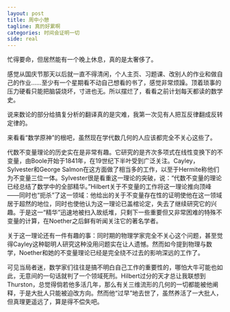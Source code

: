 ```yaml
---
layout: post
title: 周中小憩
tagline: 真的好累啊
categories: 时间会证明一切
side: real
---
```


忙得要命，但居然能有一个晚上休息，真的是太奢侈了。

感觉从国庆节那天以后就一直不得清闲，个人主页、习题课、改别人的作业和做自己的作业……至少有一个星期看不动自己想看的书了，感觉非常烦躁。顶着琐事的压力硬看只能把脑袋烧坏，寸进也无。所以摆烂了，看看之前计划每天都读的数学史。

说来数论的部分给搞复分析的翻译真的是灾难，我第一次见有人把互反律翻成反转定律的。

来看看“数学原神”的根吧，虽然现在学代数几何的人应该都完全不关心这些了。

代数不变量理论的历史实在是非常有趣。它研究的是齐次多项式在线性变换下的不变量，由Boole开始于1841年，在19世纪下半叶受到广泛关注。Cayley，Sylvester和George Salmon在这方面做了相当多的工作，以至于Hermite称他们为不变量三位一体。Sylvester很是看重这一理论的突破，说：“代数不变量的理论已经总结了数学中的全部精华。”Hilbert关于不变量的工作将这一理论推向顶峰——同时也“扼杀”了这一领域：他给出的关于不变量存在性的证明使他在这一领域居于超然的地位，同时也使他认为这一理论已盖棺论定，失去了继续研究它的兴趣。于是这一“精华”迅速地被扫入故纸堆，只剩下一些重要但又非常困难的特殊不变量的计算，在Noether之后鲜有听闻关注它的著名学者。

关于这一理论还有一件有趣的事：同时期的物理学家完全不关心这个问题，甚至觉得Cayley这种聪明人研究这种没用问题实在让人遗憾。然而如今提到物理与数学，Noether和她的不变量理论已经是完全绕不过去的影响深远的工作了。

可见当局者迷，数学家们往往是搞不明白自己工作的重要性的，哪怕大牛可能也如此，无意间的一句话就判了一个领域死刑。Hilbert过分的天才总让我联想到Thurston，总觉得倘若他多活几年，那么有关三维流形的几何的一切都能被他阐释，于是大批人只能被迫改方向。然而他“过早”地去世了，虽然养活了一大批人，但真理更遥远了，算是得不偿失吧。